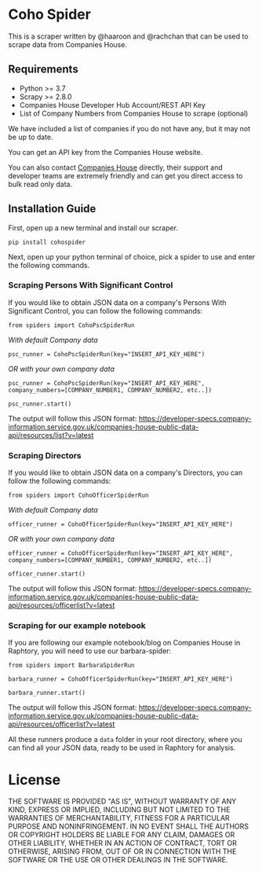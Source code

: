 # Coho Spider

This is a scraper written by @haaroon and @rachchan that can be used to scrape data from Companies House. 

## Requirements
- Python >= 3.7
- Scrapy >= 2.8.0
- Companies House Developer Hub Account/REST API Key 
- List of Company Numbers from Companies House to scrape (optional)

We have included a list of companies if you do not have any, but it may not be up to date. 

You can get an API key from the Companies House website. 

You can also contact [Companies House](https://forum.aws.chdev.org/) directly, their support and developer teams are extremely friendly and can get you direct access to bulk read only data. 

## Installation Guide

First, open up a new terminal and install our scraper.
```
pip install cohospider
```

Next, open up your python terminal of choice, pick a spider to use and enter the following commands.

### Scraping Persons With Significant Control 
If you would like to obtain JSON data on a company's Persons With Significant Control, you can follow the following commands:

```
from spiders import CohoPscSpiderRun
```
*With default Company data*
```
psc_runner = CohoPscSpiderRun(key="INSERT_API_KEY_HERE")
```
*OR with your own company data*
```
psc_runner = CohoPscSpiderRun(key="INSERT_API_KEY_HERE", company_numbers=[COMPANY_NUMBER1, COMPANY_NUMBER2, etc..])
```
```
psc_runner.start()
```

The output will follow this JSON format:
https://developer-specs.company-information.service.gov.uk/companies-house-public-data-api/resources/list?v=latest

### Scraping Directors

If you would like to obtain JSON data on a company's Directors, you can follow the following commands:

```
from spiders import CohoOfficerSpiderRun
```
*With default Company data*
```
officer_runner = CohoOfficerSpiderRun(key="INSERT_API_KEY_HERE")
```
*OR with your own company data*
```
officer_runner = CohoOfficerSpiderRun(key="INSERT_API_KEY_HERE", company_numbers=[COMPANY_NUMBER1, COMPANY_NUMBER2, etc..])
```
```
officer_runner.start()
```

The output will follow this JSON format:
https://developer-specs.company-information.service.gov.uk/companies-house-public-data-api/resources/officerlist?v=latest

### Scraping for our example notebook

If you are following our example notebook/blog on Companies House in Raphtory, you will need to use our barbara-spider:

```
from spiders import BarbaraSpiderRun
```
```
barbara_runner = CohoOfficerSpiderRun(key="INSERT_API_KEY_HERE")
```
```
barbara_runner.start()
```
The output will follow this JSON format:
https://developer-specs.company-information.service.gov.uk/companies-house-public-data-api/resources/officerlist?v=latest



All these runners produce a `data` folder in your root directory, where you can find all your JSON data, ready to be used in Raphtory for analysis.

# License 

THE SOFTWARE IS PROVIDED "AS IS", WITHOUT WARRANTY OF ANY KIND, EXPRESS OR
IMPLIED, INCLUDING BUT NOT LIMITED TO THE WARRANTIES OF MERCHANTABILITY,
FITNESS FOR A PARTICULAR PURPOSE AND NONINFRINGEMENT. IN NO EVENT SHALL THE
AUTHORS OR COPYRIGHT HOLDERS BE LIABLE FOR ANY CLAIM, DAMAGES OR OTHER
LIABILITY, WHETHER IN AN ACTION OF CONTRACT, TORT OR OTHERWISE, ARISING FROM,
OUT OF OR IN CONNECTION WITH THE SOFTWARE OR THE USE OR OTHER DEALINGS IN THE
SOFTWARE.